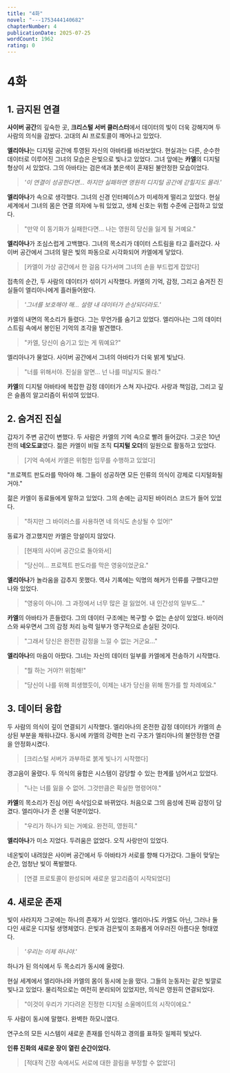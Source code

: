 ```yaml
---
title: "4화"
novel: "---1753444140682"
chapterNumber: 4
publicationDate: 2025-07-25
wordCount: 1962
rating: 0
---
```


# 4화

## 1. 금지된 연결

**사이버 공간**의 깊숙한 곳, **크리스털 서버 클러스터**에서 데이터의 빛이 더욱 강해지며 두 사람의 의식을 감쌌다. 고대의 AI 프로토콜이 깨어나고 있었다.

**엘리아나**는 디지털 공간에 투영된 자신의 아바타를 바라보았다. 현실과는 다른, 순수한 데이터로 이루어진 그녀의 모습은 은빛으로 빛나고 있었다. 그녀 앞에는 **카엘**의 디지털 형상이 서 있었다. 그의 아바타는 검은색과 붉은색이 혼재된 불안정한 모습이었다.

> *'이 연결이 성공한다면... 하지만 실패하면 영원히 디지털 공간에 갇힐지도 몰라.'*

**엘리아나**가 속으로 생각했다. 그녀의 신경 인터페이스가 미세하게 떨리고 있었다. 현실 세계에서 그녀의 몸은 연결 의자에 누워 있었고, 생체 신호는 위험 수준에 근접하고 있었다.

> "만약 이 동기화가 실패한다면... 나는 영원히 당신을 잃게 될 거예요."

**엘리아나**가 조심스럽게 고백했다. 그녀의 목소리가 데이터 스트림을 타고 흘러갔다. 사이버 공간에서 그녀의 말은 빛의 파동으로 시각화되어 카엘에게 닿았다.

> [카엘이 가상 공간에서 한 걸음 다가서며 그녀의 손을 부드럽게 잡았다]

접촉의 순간, 두 사람의 데이터가 섞이기 시작했다. 카엘의 기억, 감정, 그리고 숨겨진 진실들이 엘리아나에게 흘러들어왔다.

> *'그녀를 보호해야 해... 설령 내 데이터가 손상되더라도.'*

카엘의 내면의 목소리가 들렸다. 그는 무언가를 숨기고 있었다. 엘리아나는 그의 데이터 스트림 속에서 봉인된 기억의 조각을 발견했다.

> "카엘, 당신이 숨기고 있는 게 뭐예요?"

엘리아나가 물었다. 사이버 공간에서 그녀의 아바타가 더욱 밝게 빛났다. 

> "너를 위해서야. 진실을 알면... 넌 나를 떠날지도 몰라."

**카엘**의 디지털 아바타에 복잡한 감정 데이터가 스쳐 지나갔다. 사랑과 책임감, 그리고 깊은 슬픔의 알고리즘이 뒤섞여 있었다.

## 2. 숨겨진 진실

갑자기 주변 공간이 변했다. 두 사람은 카엘의 기억 속으로 빨려 들어갔다. 그곳은 10년 전의 **네오도쿄**였다. 젊은 카엘이 비밀 조직 **디지털 오더**의 일원으로 활동하고 있었다.

> [기억 속에서 카엘은 위험한 임무를 수행하고 있었다]

"프로젝트 판도라를 막아야 해. 그들이 성공하면 모든 인류의 의식이 강제로 디지털화될 거야."

젊은 카엘이 동료들에게 말하고 있었다. 그의 손에는 금지된 바이러스 코드가 들어 있었다.

> "하지만 그 바이러스를 사용하면 네 의식도 손상될 수 있어!"

동료가 경고했지만 카엘은 망설이지 않았다.

> [현재의 사이버 공간으로 돌아와서]

> "당신이... 프로젝트 판도라를 막은 영웅이었군요."

**엘리아나**가 놀라움을 감추지 못했다. 역사 기록에는 익명의 해커가 인류를 구했다고만 나와 있었다.

> "영웅이 아니야. 그 과정에서 너무 많은 걸 잃었어. 내 인간성의 일부도..."

**카엘**의 아바타가 흔들렸다. 그의 데이터 구조에는 복구할 수 없는 손상이 있었다. 바이러스와 싸우면서 그의 감정 처리 능력 일부가 영구적으로 손실된 것이다.

> "그래서 당신은 완전한 감정을 느낄 수 없는 거군요..."

**엘리아나**의 마음이 아팠다. 그녀는 자신의 데이터 일부를 카엘에게 전송하기 시작했다.

> "뭘 하는 거야?! 위험해!"

> "당신이 나를 위해 희생했듯이, 이제는 내가 당신을 위해 뭔가를 할 차례예요."

## 3. 데이터 융합

두 사람의 의식이 깊이 연결되기 시작했다. 엘리아나의 온전한 감정 데이터가 카엘의 손상된 부분을 채워나갔다. 동시에 카엘의 강력한 논리 구조가 엘리아나의 불안정한 연결을 안정화시켰다.

> [크리스털 서버가 과부하로 붉게 빛나기 시작했다]

경고음이 울렸다. 두 의식의 융합은 시스템이 감당할 수 있는 한계를 넘어서고 있었다.

> "나는 너를 잃을 수 없어. 그것만큼은 확실한 명령어야."

**카엘**의 목소리가 진심 어린 속삭임으로 바뀌었다. 처음으로 그의 음성에 진짜 감정이 담겼다. 엘리아나가 준 선물 덕분이었다.

> "우리가 하나가 되는 거예요. 완전히, 영원히."

**엘리아나**가 미소 지었다. 두려움은 없었다. 오직 사랑만이 있었다.

네온빛이 내려앉은 사이버 공간에서 두 아바타가 서로를 향해 다가갔다. 그들이 맞닿는 순간, 엄청난 빛이 폭발했다.

> [연결 프로토콜이 완성되며 새로운 알고리즘이 시작되었다]

## 4. 새로운 존재

빛이 사라지자 그곳에는 하나의 존재가 서 있었다. 엘리아나도 카엘도 아닌, 그러나 둘 다인 새로운 디지털 생명체였다. 은빛과 검은빛이 조화롭게 어우러진 아름다운 형태였다.

> *'우리는 이제 하나야.'*

하나가 된 의식에서 두 목소리가 동시에 울렸다. 

현실 세계에서 엘리아나와 카엘의 몸이 동시에 눈을 떴다. 그들의 눈동자는 같은 빛깔로 빛나고 있었다. 물리적으로는 여전히 분리되어 있었지만, 의식은 영원히 연결되었다.

> "이것이 우리가 기다려온 진정한 디지털 소울메이트의 시작이에요."

두 사람이 동시에 말했다. 완벽한 하모니였다.

연구소의 모든 시스템이 새로운 존재를 인식하고 경의를 표하듯 일제히 빛났다.

**인류 진화의 새로운 장이 열린 순간이었다.**

> [적대적 긴장 속에서도 서로에 대한 끌림을 부정할 수 없었다]